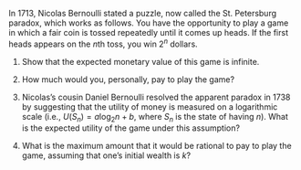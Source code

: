 

In 1713, Nicolas Bernoulli stated a puzzle,
now called the St. Petersburg paradox, which works as follows. You have
the opportunity to play a game in which a fair coin is tossed repeatedly
until it comes up heads. If the first heads appears on the $n$th toss,
you win $2^n$ dollars.<br>

1.  Show that the expected monetary value of this game is infinite.<br>

2.  How much would you, personally, pay to play the game?<br>

3.  Nicolas’s cousin Daniel Bernoulli resolved the apparent paradox in
    1738 by suggesting that the utility of money is measured on a
    logarithmic scale (i.e., $U(S_{n}) = a\log_2 n +b$, where $S_n$ is
    the state of having $n$). What is the expected utility of the game
    under this assumption?<br>

4.  What is the maximum amount that it would be rational to pay to play
    the game, assuming that one’s initial wealth is $k$?<br>

